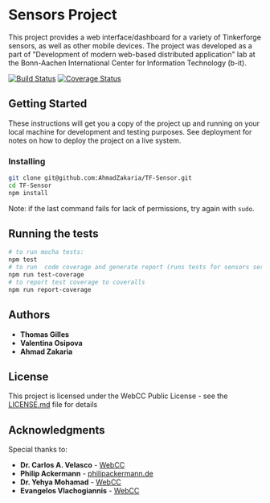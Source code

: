 # Sensors Project
This project provides a web interface/dashboard for a variety of Tinkerforge sensors, as well as other mobile devices. The project was developed as a part of "Development of modern web-based distributed application" lab at the Bonn-Aachen International Center for Information Technology (b-it).

[![Build Status](https://travis-ci.org/AhmadZakaria/TF-Sensor.svg?branch=master)](https://travis-ci.org/AhmadZakaria/TF-Sensor) [![Coverage Status](https://coveralls.io/repos/github/AhmadZakaria/TF-Sensor/badge.svg?branch=master)](https://coveralls.io/github/AhmadZakaria/TF-Sensor?branch=master)

## Getting Started

These instructions will get you a copy of the project up and running on your local machine for development and testing purposes. See deployment for notes on how to deploy the project on a live system.

### Installing

```sh
git clone git@github.com:AhmadZakaria/TF-Sensor.git
cd TF-Sensor
npm install
```
Note: if the last command fails for lack of permissions, try again with ```sudo```.

## Running the tests
```sh
# to run mocha tests:
npm test
# to run  code coverage and generate report (runs tests for sensors server as well as mobile app)
npm run test-coverage
# to report test coverage to coveralls
npm run report-coverage
```
## Authors

* **Thomas Gilles**
* **Valentina Osipova**
* **Ahmad Zakaria**

## License

This project is licensed under the WebCC Public License - see the [LICENSE.md](LICENSE.md) file for details

## Acknowledgments
Special thanks to:
* **Dr. Carlos A. Velasco** - [WebCC](https://www.fit.fraunhofer.de/en/fb/ucc/webcc.html)
* **Philip Ackermann** - [philipackermann.de](http://philipackermann.de/)
* **Dr. Yehya Mohamad** - [WebCC](https://www.fit.fraunhofer.de/en/fb/ucc/webcc.html)
* **Evangelos Vlachogiannis** - [WebCC](https://www.fit.fraunhofer.de/en/fb/ucc/webcc.html)
